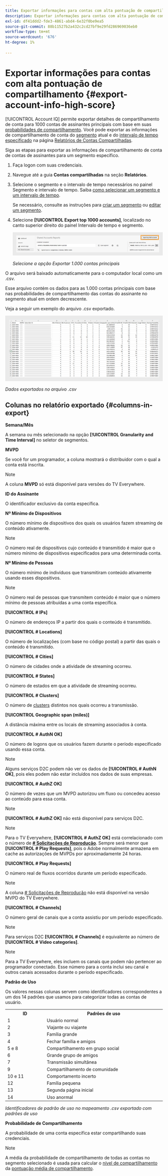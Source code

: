 ```yaml
---
title: Exportar informações para contas com alta pontuação de compartilhamento
description: Exportar informações para contas com alta pontuação de compartilhamento.
exl-id: df41ddd2-fde3-4861-abd4-6e32f0be9ea5
source-git-commit: 88b11527b2a432c2cd27bf9e29fd286969036eb0
workflow-type: tm+mt
source-wordcount: '676'
ht-degree: 1%

---
```


# Exportar informações para contas com alta pontuação de compartilhamento {#export-account-info-high-score}

[!UICONTROL Account IQ] permite exportar detalhes de compartilhamento de conta para 1000 contas de assinantes principais com base em suas [probabilidades de compartilhamento](/help/accountiq/product-concepts.md#account-sharing-probability-def). Você pode exportar as informações de compartilhamento de conta do [segmento](/help/accountiq/product-concepts.md#segment-def) atual e do [intervalo de tempo especificado](/help/accountiq/product-concepts.md#time-interval-def) na página [Relatórios de Contas Compartilhadas](/help/accountiq/shared-acc-reports.md).

Siga as etapas para exportar as informações de compartilhamento de conta de contas de assinantes para um segmento específico.

1. Faça logon com suas credenciais.
1. Navegue até a guia **Contas compartilhadas** na seção **Relatórios**.
1. Selecione o segmento e o intervalo de tempo necessários no painel Segmento e intervalo de tempo. Saiba [como selecionar um segmento e um intervalo de tempo](segments-timeinterval.md).

   Se necessário, consulte as instruções para [criar um segmento](work-with-segments.md#create-new-segment) ou [editar um segmento](work-with-segments.md#edit-segment).

1. Selecione **[!UICONTROL Export top 1000 accounts]**, localizado no canto superior direito do painel Intervalo de tempo e segmento.

   ![Exportar as 1000 contas principais](assets/export-top-1000-accounts.png)

   *Selecione a opção Exportar 1.000 contas principais*

O arquivo será baixado automaticamente para o computador local como um .csv.

Esse arquivo contém os dados para as 1.000 contas principais com base nas probabilidades de compartilhamento das contas do assinante no segmento atual em ordem decrescente.

Veja a seguir um exemplo do arquivo .csv exportado.

![dados exportados no arquivo .csv](assets/exported-csv.png)

*Dados exportados no arquivo .csv*

## Colunas no relatório exportado {#columns-in-export}

**Semana/Mês**

A semana ou mês selecionado na opção **[!UICONTROL Granularity and Time Interval]** no seletor de segmentos.

**MVPD**

Se você for um programador, a coluna mostrará o distribuidor com o qual a conta está inscrita.

>[!NOTE]
>
> A coluna **MVPD** só está disponível para versões do TV Everywhere.

**ID do Assinante**

O identificador exclusivo da conta específica.

**Nº Mínimo de Dispositivos**

O número mínimo de dispositivos dos quais os usuários fazem streaming de conteúdo ativamente.

>[!NOTE]
>
>O número real de dispositivos cujo conteúdo é transmitido é maior que o número mínimo de dispositivos especificados para uma determinada conta.

**Nº Mínimo de Pessoas**

O número mínimo de indivíduos que transmitiram conteúdo ativamente usando esses dispositivos.

>[!NOTE]
>
>O número real de pessoas que transmitem conteúdo é maior que o número mínimo de pessoas atribuídas a uma conta específica.

**[!UICONTROL # IPs]**

O número de endereços IP a partir dos quais o conteúdo é transmitido.

**[!UICONTROL # Locations]**

O número de localizações (com base no código postal) a partir das quais o conteúdo é transmitido.

**[!UICONTROL # Cities]**

O número de cidades onde a atividade de streaming ocorreu.

**[!UICONTROL # States]**

O número de estados em que a atividade de streaming ocorreu.

**[!UICONTROL # Clusters]**

O número de [clusters](/help/accountiq/product-concepts.md#cluster-def) distintos nos quais ocorreu a transmissão.

**[!UICONTROL Geographic span (miles)]**

A distância máxima entre os locais de streaming associados à conta.

**[!UICONTROL # AuthN OK]**

O número de logons que os usuários fazem durante o período especificado usando essa conta.

>[!NOTE]
>
> Alguns serviços D2C podem não ver os dados de **[!UICONTROL # AuthN OK]**, pois eles podem não estar incluídos nos dados de suas empresas.

**[!UICONTROL # AuthZ OK]**

O número de vezes que um MVPD autorizou um fluxo ou concedeu acesso ao conteúdo para essa conta.

>[!NOTE]
>
>**[!UICONTROL # AuthZ OK]** não está disponível para serviços D2C.

>[!NOTE]
>
>Para o TV Everywhere, **[!UICONTROL # AuthZ OK]** está correlacionado com o número de **[# Solicitações de Reprodução](/help/accountiq/product-concepts.md##play-requests-def)**. Sempre será menor que **[!UICONTROL # Play Requests]**, pois o Adobe normalmente armazena em cache as autorizações de MVPDs por aproximadamente 24 horas.


**[!UICONTROL # Play Requests]**

O número real de fluxos ocorridos durante um período especificado.

>[!NOTE]
>
>A coluna [# Solicitações de Reprodução](/help/accountiq/product-concepts.md##play-requests-def) não está disponível na versão MVPD do TV Everywhere.

**[!UICONTROL # Channels]**

O número geral de canais que a conta assistiu por um período especificado.

>[!NOTE]
>
> Para serviços D2C **[!UICONTROL # Channels]** é equivalente ao número de **[!UICONTROL # Video categories]**.

>[!NOTE]
>
>Para a TV Everywhere, eles incluem os canais que podem não pertencer ao programador conectado. Esse número para a conta inclui seu canal e outros canais acessados durante o período especificado.


**Padrão de Uso**

Os valores nessas colunas servem como identificadores correspondentes a um dos 14 padrões que usamos para categorizar todas as contas de usuário.

<table>
    <tbody>
      <tr>
        <th style="width:10%">ID</th>
        <th style="width:30%">Padrões de uso</th>
      </tr>
      <tr>
        <td>1</td>
        <td>Usuário normal</td>
      </tr>
      <tr>
        <td>2</td>
        <td>Viajante ou viajante</td>
      </tr>
      <tr>
        <td>3</td>
        <td>Família grande</td>
      </tr>
      <tr>
        <td>4</td>
        <td>Fechar família e amigos</td>
      </tr>
      </tr>
         <td>5 e 8</td>
         <td>Compartilhamento em grupo social</td>
      </tr>
      </tr>
         <td>6</td>
         <td>Grande grupo de amigos</td>
      </tr>
      </tr>
         <td>7</td>
         <td>Transmissão simultânea</td>
      </tr>
      </tr>
         <td>9</td>
         <td>Compartilhamento de comunidade</td>
      </tr>
      </tr>
         <td>10 e 11</td>
         <td>Comportamento incerto</td>
      </tr>
      </tr>
         <td>12</td>
         <td>Família pequena</td>
      </tr>
      </tr>
         <td>13</td>
         <td>Segunda página inicial </td>
      </tr>
      </tr>
         <td>14</td>
         <td>Uso anormal</td>
      </tr>
    </tbody>
  </table>

*Identificadores de padrão de uso no mapeamento .csv exportado com padrões de uso*

**Probabilidade de Compartilhamento**

A probabilidade de uma conta específica estar compartilhando suas credenciais.

>[!NOTE]
>
> A média da probabilidade de compartilhamento de todas as contas no segmento selecionado é usada para calcular o [nível de compartilhamento](/help/accountiq/data-panels.md#sharing-level) da [pontuação média de compartilhamento](/help/accountiq/data-panels.md#aggregated-sharing).
